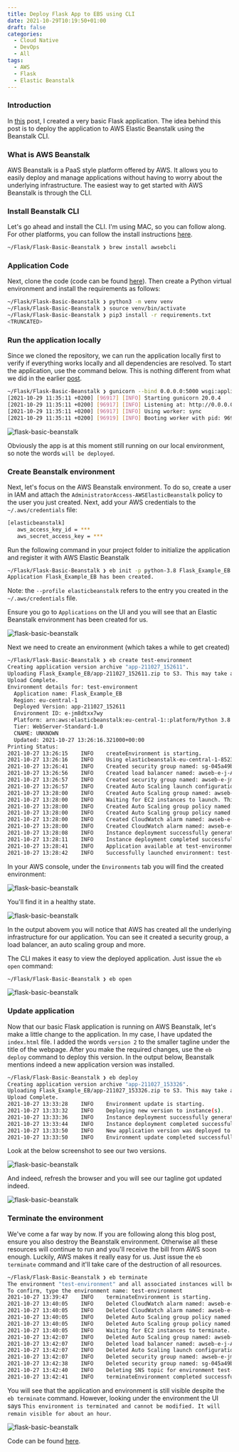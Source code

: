 ```yaml
---
title: Deploy Flask App to EBS using CLI
date: 2021-10-29T10:19:50+01:00
draft: false
categories:
  - Cloud Native
  - DevOps
  - All
tags:
  - AWS
  - Flask
  - Elastic Beanstalk
---
```


### Introduction

In [this](https://blog.wimwauters.com/devops/2021-02-01-flaskbasic/) post, I created a very basic Flask application. The idea behind this post is to deploy the application to AWS Elastic Beanstalk using the Beanstalk CLI.

### What is AWS Beanstalk

AWS Beanstalk is a PaaS style platform offered by AWS. It allows you to easily deploy and manage applications without having to worry about the underlying infrastructure. The easiest way to get started with AWS Beanstalk is through the CLI.

### Install Beanstalk CLI

Let's go ahead and install the CLI. I'm using MAC, so you can follow along. For other platforms, you can follow the install instructions [here](https://docs.aws.amazon.com/elasticbeanstalk/latest/dg/eb-cli3-install.html#eb-cli3-install.scripts).

```bash
~/Flask/Flask-Basic-Beanstalk ❯ brew install awsebcli
```

### Application Code

Next, clone the code (code can be found [here](https://github.com/wiwa1978/blog-hugo-netlify-code/tree/main/Flask/Flask-Basic-Beanstalk)). Then create a Python virtual environment and install the requirements as follows:

```bash
~/Flask/Flask-Basic-Beanstalk ❯ python3 -m venv venv
~/Flask/Flask-Basic-Beanstalk ❯ source venv/bin/activate
~/Flask/Flask-Basic-Beanstalk ❯ pip3 install -r requirements.txt
<TRUNCATED>
```

### Run the application locally

Since we cloned the repository, we can run the application locally first to verify if everything works locally and all dependencies are resolved. To start the application, use the command below. This is nothing different from what we did in the earlier [post](https://blog.wimwauters.com/devops/2021-02-01-flaskbasic/).

```bash
~/Flask/Flask-Basic-Beanstalk ❯ gunicorn --bind 0.0.0.0:5000 wsgi:application -w 1
[2021-10-29 11:35:11 +0200] [96917] [INFO] Starting gunicorn 20.0.4
[2021-10-29 11:35:11 +0200] [96917] [INFO] Listening at: http://0.0.0.0:5000 (96917)
[2021-10-29 11:35:11 +0200] [96917] [INFO] Using worker: sync
[2021-10-29 11:35:11 +0200] [96919] [INFO] Booting worker with pid: 96919
```

![flask-basic-beanstalk](/images/2021-10-29-1.png)

Obviously the app is at this moment still running on our local environment, so note the words `will be deployed`.

### Create Beanstalk environment

Next, let's focus on the AWS Beanstalk environment. To do so, create a user in IAM and attach the `AdministratorAccess-AWSElasticBeanstalk` policy to the user you just created. Next, add your AWS credentials to the `~/.aws/credentials` file:

```bash
[elasticbeanstalk]
   aws_access_key_id = ***
   aws_secret_access_key = ***
```

Run the following command in your project folder to initialize the application and register it with AWS Elastic Beanstalk

```bash
~/Flask/Flask-Basic-Beanstalk ❯ eb init -p python-3.8 Flask_Example_EB --region eu-central-1 --profile elasticbeanstalk
Application Flask_Example_EB has been created.
```

Note: the `--profile elasticbeanstalk` refers to the entry you created in the `~/.aws/credentials` file.

Ensure you go to `Applications` on the UI and you will see that an Elastic Beanstalk environment has been created for us.

![flask-basic-beanstalk](/images/2021-10-29-2.png)

Next we need to create an environment (which takes a while to get created)

```bash
~/Flask/Flask-Basic-Beanstalk ❯ eb create test-environment
Creating application version archive "app-211027_152611".
Uploading Flask_Example_EB/app-211027_152611.zip to S3. This may take a while.
Upload Complete.
Environment details for: test-environment
  Application name: Flask_Example_EB
  Region: eu-central-1
  Deployed Version: app-211027_152611
  Environment ID: e-jm8dtxx7wy
  Platform: arn:aws:elasticbeanstalk:eu-central-1::platform/Python 3.8 running on 64bit Amazon Linux 2/3.3.7
  Tier: WebServer-Standard-1.0
  CNAME: UNKNOWN
  Updated: 2021-10-27 13:26:16.321000+00:00
Printing Status:
2021-10-27 13:26:15    INFO    createEnvironment is starting.
2021-10-27 13:26:16    INFO    Using elasticbeanstalk-eu-central-1-852350637351 as Amazon S3 storage bucket for environment data.
2021-10-27 13:26:41    INFO    Created security group named: sg-045a49bae742c56bc
2021-10-27 13:26:56    INFO    Created load balancer named: awseb-e-j-AWSEBLoa-1YPNL9YRGWT2
2021-10-27 13:26:57    INFO    Created security group named: awseb-e-jm8dtxx7wy-stack-AWSEBSecurityGroup-FWEI4WY5W0BG
2021-10-27 13:26:57    INFO    Created Auto Scaling launch configuration named: awseb-e-jm8dtxx7wy-stack-AWSEBAutoScalingLaunchConfiguration-16PNYHNEG416L
2021-10-27 13:28:00    INFO    Created Auto Scaling group named: awseb-e-jm8dtxx7wy-stack-AWSEBAutoScalingGroup-1N6JPPTQ4O6I6
2021-10-27 13:28:00    INFO    Waiting for EC2 instances to launch. This may take a few minutes.
2021-10-27 13:28:00    INFO    Created Auto Scaling group policy named: arn:aws:autoscaling:eu-central-1:852350637351:scalingPolicy:5528e776-782f-4fbb-b4c1-85b5d84cccc0:autoScalingGroupName/awseb-e-jm8dtxx7wy-stack-AWSEBAutoScalingGroup-1N6JPPTQ4O6I6:policyName/awseb-e-jm8dtxx7wy-stack-AWSEBAutoScalingScaleUpPolicy-15AKQZ5X6L9E3
2021-10-27 13:28:00    INFO    Created Auto Scaling group policy named: arn:aws:autoscaling:eu-central-1:852350637351:scalingPolicy:ecf24569-8f80-4551-b540-ed5165af689a:autoScalingGroupName/awseb-e-jm8dtxx7wy-stack-AWSEBAutoScalingGroup-1N6JPPTQ4O6I6:policyName/awseb-e-jm8dtxx7wy-stack-AWSEBAutoScalingScaleDownPolicy-Y665GHYKX01H
2021-10-27 13:28:00    INFO    Created CloudWatch alarm named: awseb-e-jm8dtxx7wy-stack-AWSEBCloudwatchAlarmHigh-9IVPW7RSG1WC
2021-10-27 13:28:00    INFO    Created CloudWatch alarm named: awseb-e-jm8dtxx7wy-stack-AWSEBCloudwatchAlarmLow-PPZYWD1FDE35
2021-10-27 13:28:08    INFO    Instance deployment successfully generated a 'Procfile'.
2021-10-27 13:28:11    INFO    Instance deployment completed successfully.
2021-10-27 13:28:41    INFO    Application available at test-environment.eba-dm2jtsxc.eu-central-1.elasticbeanstalk.com.
2021-10-27 13:28:42    INFO    Successfully launched environment: test-environment
```

In your AWS console, under the `Environments` tab you will find the created environment:

![flask-basic-beanstalk](/images/2021-10-29-3.png)

You'll find it in a healthy state.

![flask-basic-beanstalk](/images/2021-10-29-4.png)

In the output abovem you will notice that AWS has created all the underlying infrastructure for our application. You can see it created a security group, a load balancer, an auto scaling group and more.

The CLI makes it easy to view the deployed application. Just issue the `eb open` command:

```bash
~/Flask/Flask-Basic-Beanstalk ❯ eb open
```

![flask-basic-beanstalk](/images/2021-10-29-6.png)

### Update application

Now that our basic Flask application is running on AWS Beanstalk, let's make a little change to the application. In my case, I have updated the `index.html` file. I added the words `version 2` to the smaller tagline under the title of the webpage. After you make the required changes, use the `eb deploy` command to deploy this version. In the output below, Beanstalk mentions indeed a new application version was installed.

```bash
~/Flask/Flask-Basic-Beanstalk ❯ eb deploy
Creating application version archive "app-211027_153326".
Uploading Flask_Example_EB/app-211027_153326.zip to S3. This may take a while.
Upload Complete.
2021-10-27 13:33:28    INFO    Environment update is starting.
2021-10-27 13:33:32    INFO    Deploying new version to instance(s).
2021-10-27 13:33:36    INFO    Instance deployment successfully generated a 'Procfile'.
2021-10-27 13:33:44    INFO    Instance deployment completed successfully.
2021-10-27 13:33:50    INFO    New application version was deployed to running EC2 instances.
2021-10-27 13:33:50    INFO    Environment update completed successfully.
```

Look at the below screenshot to see our two versions.

![flask-basic-beanstalk](/images/2021-10-29-7.png)

And indeed, refresh the browser and you will see our tagline got updated indeed.

![flask-basic-beanstalk](/images/2021-10-29-8.png)

### Terminate the environment

We've come a far way by now. If you are following along this blog post, ensure you also destroy the Beanstalk environment. Otherwise all these resources will continue to run and you'll receive the bill from AWS soon enough. Luckily, AWS makes it really easy for us. Just issue the `eb terminate` command and it'll take care of the destruction of all resources.

```bash
~/Flask/Flask-Basic-Beanstalk ❯ eb terminate
The environment "test-environment" and all associated instances will be terminated.
To confirm, type the environment name: test-environment
2021-10-27 13:39:47    INFO    terminateEnvironment is starting.
2021-10-27 13:40:05    INFO    Deleted CloudWatch alarm named: awseb-e-jm8dtxx7wy-stack-AWSEBCloudwatchAlarmLow-PPZYWD1FDE35
2021-10-27 13:40:05    INFO    Deleted CloudWatch alarm named: awseb-e-jm8dtxx7wy-stack-AWSEBCloudwatchAlarmHigh-9IVPW7RSG1WC
2021-10-27 13:40:05    INFO    Deleted Auto Scaling group policy named: arn:aws:autoscaling:eu-central-1:852350637351:scalingPolicy:ecf24569-8f80-4551-b540-ed5165af689a:autoScalingGroupName/awseb-e-jm8dtxx7wy-stack-AWSEBAutoScalingGroup-1N6JPPTQ4O6I6:policyName/awseb-e-jm8dtxx7wy-stack-AWSEBAutoScalingScaleDownPolicy-Y665GHYKX01H
2021-10-27 13:40:05    INFO    Deleted Auto Scaling group policy named: arn:aws:autoscaling:eu-central-1:852350637351:scalingPolicy:5528e776-782f-4fbb-b4c1-85b5d84cccc0:autoScalingGroupName/awseb-e-jm8dtxx7wy-stack-AWSEBAutoScalingGroup-1N6JPPTQ4O6I6:policyName/awseb-e-jm8dtxx7wy-stack-AWSEBAutoScalingScaleUpPolicy-15AKQZ5X6L9E3
2021-10-27 13:40:05    INFO    Waiting for EC2 instances to terminate. This may take a few minutes.
2021-10-27 13:42:07    INFO    Deleted Auto Scaling group named: awseb-e-jm8dtxx7wy-stack-AWSEBAutoScalingGroup-1N6JPPTQ4O6I6
2021-10-27 13:42:07    INFO    Deleted load balancer named: awseb-e-j-AWSEBLoa-1YPNL9YRGWT2
2021-10-27 13:42:07    INFO    Deleted Auto Scaling launch configuration named: awseb-e-jm8dtxx7wy-stack-AWSEBAutoScalingLaunchConfiguration-16PNYHNEG416L
2021-10-27 13:42:07    INFO    Deleted security group named: awseb-e-jm8dtxx7wy-stack-AWSEBSecurityGroup-FWEI4WY5W0BG
2021-10-27 13:42:38    INFO    Deleted security group named: sg-045a49bae742c56bc
2021-10-27 13:42:40    INFO    Deleting SNS topic for environment test-environment.
2021-10-27 13:42:41    INFO    terminateEnvironment completed successfully.
```

You will see that the application and environment is still visible despite the `eb terminate` command. However, looking under the environment the UI says `This environment is terminated and cannot be modified. It will remain visible for about an hour`.

![flask-basic-beanstalk](/images/2021-10-29-9.png)

Code can be found [here](https://github.com/wiwa1978/blog-hugo-netlify-code/tree/main/Flask/Flask-Basic-Beanstalk).
